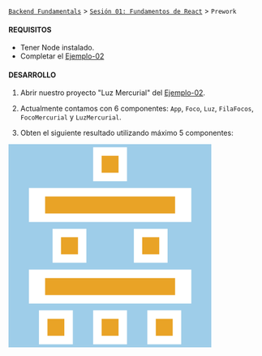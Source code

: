 [`Backend Fundamentals`](../../README.md) > [`Sesión 01: Fundamentos de React`](../Readme.md) > `Prework`

#### REQUISITOS
- Tener Node instalado.
- Completar el [Ejemplo-02](../Ejemplo-02)


#### DESARROLLO

1. Abrir nuestro proyecto "Luz Mercurial" del [Ejemplo-02](../Ejemplo-02).

2. Actualmente contamos con 6 componentes: `App`, `Foco`, `Luz`, `FilaFocos`, `FocoMercurial` y `LuzMercurial`.

3. Obten el siguiente resultado utilizando máximo 5 componentes:
<img src="./public/resultado.png" width="400">
